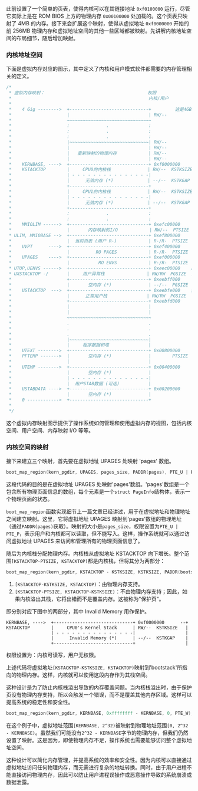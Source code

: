 此前设置了一个简单的页表，使得内核可以在其链接地址 `0xf0100000` 运行，尽管它实际上是在 ROM BIOS 上方的物理内存 `0x00100000` 处加载的。这个页表只映射了 4MB 的内存。接下来会扩展这个映射，使得从虚拟地址 `0xf0000000` 开始的前 256MB 物理内存和虚拟地址空间的其他一些区域都被映射。先讲解内核地址空间的布局细节，随后增加映射。

### 内核地址空间

下面是虚拟内存对应的图示，其中定义了内核和用户模式软件都需要的内存管理相关的定义。

```cpp
/*
 * 虚拟内存映射：                                       权限
 *                                                    内核/用户
 *
 *    4 Gig -------->  +------------------------------+         这是4GB的虚拟内存空间的顶部。在32位系统中，虚拟内存地址范围是0到4GB。
 *                     |                              | RW/--
 *                     ~~~~~~~~~~~~~~~~~~~~~~~~~~~~~~~~
 *                     :              .               :
 *                     :              .               :
 *                     :              .               :
 *                     |~~~~~~~~~~~~~~~~~~~~~~~~~~~~~~| RW/--
 *                     |                              | RW/--
 *                     |   重新映射的物理内存            | RW/--
 *                     |                              | RW/--
 *    KERNBASE, ---->  +------------------------------+ 0xf0000000      --+  内核空间的开始，它在虚拟地址空间的高端。0xf0000000 意味着内核空间是1GB。
 *    KSTACKTOP        |     CPU0的内核栈              | RW/--  KSTKSIZE   |   KSTACKTOP是内核栈的顶部，每个CPU都有自己的内核栈。
 *                     | - - - - - - - - - - - - - - -|                   |
 *                     |      无效内存 (*)             | --/--  KSTKGAP    |  一个保护页，用于防止内核栈溢出。
 *                     +------------------------------+                   |
 *                     |     CPU1的内核栈              | RW/--  KSTKSIZE   |
 *                     | - - - - - - - - - - - - - - -|                 PTSIZE
 *                     |      无效内存 (*)             | --/--  KSTKGAP    |
 *                     +------------------------------+                   |
 *                     :              .               :                   |
 *                     :              .               :                   |
 *    MMIOLIM ------>  +------------------------------+ 0xefc00000      --+   内存映射I/O的上限。
 *                     |       内存映射的I/O            | RW/--  PTSIZE
 * ULIM, MMIOBASE -->  +------------------------------+ 0xef800000        用户空间的上限和内存映射I/O的基址。
 *                     |  当前页表 (用户 R-)            | R-/R-  PTSIZE
 *    UVPT      ---->  +------------------------------+ 0xef400000        用户虚拟页表的地址。
 *                     |          RO PAGES            | R-/R-  PTSIZE
 *    UPAGES    ---->  +------------------------------+ 0xef000000       页结构的只读副本的地址。
 *                     |           RO ENVS            | R-/R-  PTSIZE
 * UTOP,UENVS ------>  +------------------------------+ 0xeec00000    用户可访问的虚拟内存的顶部和环境结构的只读副本的地址。
 * UXSTACKTOP -/       |     用户异常栈                | RW/RW  PGSIZE  用户异常栈的顶部。
 *                     +------------------------------+ 0xeebff000
 *                     |       空内存 (*)              | --/--  PGSIZE
 *    USTACKTOP  --->  +------------------------------+ 0xeebfe000    普通用户栈的顶部。
 *                     |      正常用户栈               | RW/RW  PGSIZE
 *                     +------------------------------+ 0xeebfd000
 *                     |                              |
 *                     |                              |
 *                     ~~~~~~~~~~~~~~~~~~~~~~~~~~~~~~~~
 *                     .                              .
 *                     .                              .
 *                     .                              .
 *                     |~~~~~~~~~~~~~~~~~~~~~~~~~~~~~~|
 *                     |     程序数据和堆               |
 *    UTEXT -------->  +------------------------------+ 0x00800000      用户程序开始的地方。
 *    PFTEMP ------->  |       空内存 (*)              |        PTSIZE
 *                     |                              |
 *    UTEMP -------->  +------------------------------+ 0x00400000      --+ 临时页映射的地址。
 *                     |       空内存 (*)              |                   |
 *                     | - - - - - - - - - - - - - - -|                   |
 *                     |  用户STAB数据 (可选)           |                 PTSIZE
 *    USTABDATA ---->  +------------------------------+ 0x00200000        |  用户级STAB数据的地址。
 *                     |       空内存 (*)              |                   |
 *    0 ------------>  +------------------------------+                 --+  虚拟内存空间的底部，地址为0。
 *
 */
```

这个虚拟内存映射图示提供了操作系统如何管理和使用虚拟内存的视图，包括内核空间、用户空间、内存映射 I/O 等等。

### 内核空间的映射

接下来建立三个映射，首先要在虚拟地址 UPAGES 处映射 'pages' 数组。

```c
boot_map_region(kern_pgdir, UPAGES, pages_size, PADDR(pages), PTE_U | PTE_P);
```

这段代码的目的是在虚拟地址 UPAGES 处映射'pages'数组。'pages'数组是一个包含所有物理页面信息的数组，每个元素是一个`struct PageInfo`结构体，表示一个物理页面的状态。

`boot_map_region`函数实现细节上一篇文章已经讲过，用于在虚拟地址和物理地址之间建立映射。这里，它将虚拟地址 UPAGES 映射到'pages'数组的物理地址（通过`PADDR(pages)`获取）。映射的大小是`pages_size`，权限设置为`PTE_U | PTE_P`，表示用户和内核都可以读取，但不能写入。这样，操作系统就可以通过访问虚拟地址 UPAGES 来访问和管理所有的物理页面信息了。

随后为内核栈分配物理内存。内核栈从虚拟地址 KSTACKTOP 向下增长。整个范围`[KSTACKTOP-PTSIZE, KSTACKTOP)`都是内核栈，但将其分为两部分：

```c
boot_map_region(kern_pgdir, KSTACKTOP - KSTKSIZE, KSTKSIZE, PADDR(bootstack), PTE_W);
```

1. `[KSTACKTOP-KSTKSIZE, KSTACKTOP)`：由物理内存支持。
2. `[KSTACKTOP-PTSIZE, KSTACKTOP-KSTKSIZE)`：不由物理内存支持；因此，如果内核溢出其栈，它将出错而不是覆盖内存。这被称为"保护页"。

即分别对应下图中的两部分，其中 Invalid Memory 用作保护。

```
KERNBASE, ---->  +------------------------------+ 0xf0000000      --+
KSTACKTOP        |     CPU0's Kernel Stack      | RW/--  KSTKSIZE   |
                 | - - - - - - - - - - - - - - -|                   |
                 |      Invalid Memory (*)      | --/--  KSTKGAP    |
                 +------------------------------+                   |
```

权限设置为：内核可读写，用户无权限。

上述代码将虚拟地址`[KSTACKTOP-KSTKSIZE, KSTACKTOP)`映射到'bootstack'所指向的物理内存。这样，内核就可以使用这段内存作为其栈空间。

这种设计是为了防止内核栈溢出导致的内存覆盖问题。当内核栈溢出时，由于保护页没有物理内存支持，所以会触发一个错误，而不是覆盖其他内存区域。这样可以提高系统的稳定性和安全性。

```c
boot_map_region(kern_pgdir, KERNBASE, 0xffffffff - KERNBASE, 0, PTE_W);
```

在这个例子中，虚拟地址范围`[KERNBASE, 2^32)`被映射到物理地址范围`[0, 2^32 - KERNBASE)`。虽然我们可能没有`2^32 - KERNBASE`字节的物理内存，但我们仍然设置了映射。这是因为，即使物理内存不足，操作系统也需要能够访问整个虚拟地址空间。

这种设计可以简化内存管理，并提高系统的效率和安全性。因为内核可以直接通过虚拟地址访问任何物理内存，而无需进行复杂的地址转换。同时，由于用户进程不能直接访问物理内存，因此可以防止用户进程误操作或恶意操作导致的系统崩溃或数据泄露。
